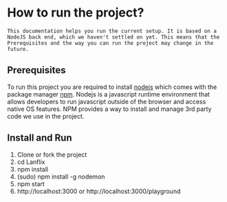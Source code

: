 # How to run the project?
```
This documentation helps you run the current setup. It is based on a NodeJS back end, which we haven't settled on yet. This means that the Prerequisites and the way you can run the project may change in the future.
```

## Prerequisites 
To run this project you are required to install [nodejs](https://nodejs.org/en/) which comes with the package manager [npm](https://www.npmjs.com/). Nodejs is a javascript runtime environment that allows developers to run javascript outside of the browser and access native OS features. NPM provides a way to install and manage 3rd party code we use in the project.  

## Install and Run
1. Clone or fork the project
2. cd Lanflix
3. npm install
4. (sudo) npm install -g nodemon
5. npm start
6. http://localhost:3000 or http://localhost:3000/playground

